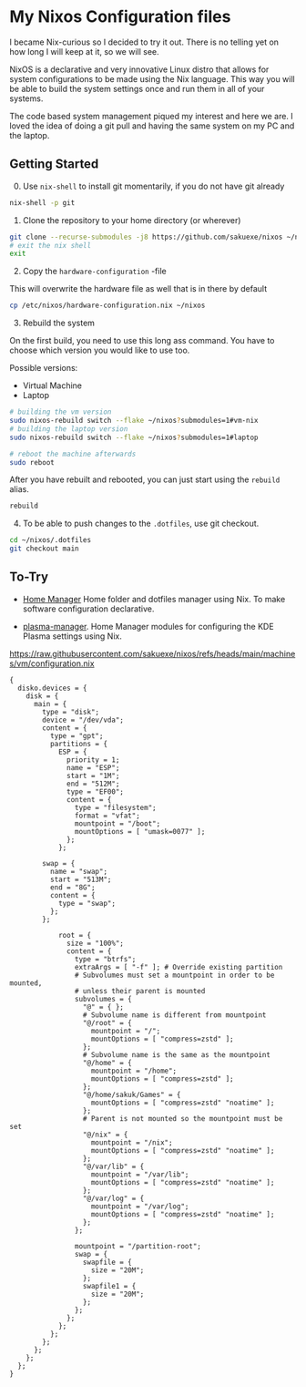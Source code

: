 # My Nixos Configuration files

I became Nix-curious so I decided to try it out. There is no telling yet on how
long I will keep at it, so we will see.

NixOS is a declarative and very innovative Linux distro that allows for system
configurations to be made using the Nix language. This way you will be able to
build the system settings once and run them in all of your systems.

The code based system management piqued my interest and here we are. I loved the
idea of doing a git pull and having the same system on my PC and the laptop.


## Getting Started

0. Use `nix-shell` to install git momentarily, if you do not have git already

```bash
nix-shell -p git
```

1. Clone the repository to your home directory (or wherever)

```bash
git clone --recurse-submodules -j8 https://github.com/sakuexe/nixos ~/nixos
# exit the nix shell
exit
```

2. Copy the `hardware-configuration` -file

This will overwrite the hardware file as well that is in there by default

```bash
cp /etc/nixos/hardware-configuration.nix ~/nixos
```

3. Rebuild the system

On the first build, you need to use this long ass command. You have to choose
which version you would like to use too.

Possible versions:

- Virtual Machine
- Laptop

```bash
# building the vm version
sudo nixos-rebuild switch --flake ~/nixos?submodules=1#vm-nix
# building the laptop version
sudo nixos-rebuild switch --flake ~/nixos?submodules=1#laptop

# reboot the machine afterwards
sudo reboot
```

After you have rebuilt and rebooted, you can just start using the `rebuild` alias.

```bash
rebuild
```

4. To be able to push changes to the `.dotfiles`, use git checkout.

```bash
cd ~/nixos/.dotfiles
git checkout main
```

## To-Try

- [Home Manager](https://github.com/nix-community/home-manager) Home folder
and dotfiles manager using Nix. To make software configuration declarative.

- [plasma-manager](https://github.com/nix-community/plasma-manager). Home Manager
modules for configuring the KDE Plasma settings using Nix.

https://raw.githubusercontent.com/sakuexe/nixos/refs/heads/main/machines/vm/configuration.nix
```
{
  disko.devices = {
    disk = {
      main = {
        type = "disk";
        device = "/dev/vda";
        content = {
          type = "gpt";
          partitions = {
            ESP = {
              priority = 1;
              name = "ESP";
              start = "1M";
              end = "512M";
              type = "EF00";
              content = {
                type = "filesystem";
                format = "vfat";
                mountpoint = "/boot";
                mountOptions = [ "umask=0077" ];
              };
            };

	    swap = {
	      name = "swap";
	      start = "513M";
	      end = "8G";
	      content = {
	      	type = "swap";
	      };
	    };

            root = {
              size = "100%";
              content = {
                type = "btrfs";
                extraArgs = [ "-f" ]; # Override existing partition
                # Subvolumes must set a mountpoint in order to be mounted,
                # unless their parent is mounted
                subvolumes = {
                  "@" = { };
                  # Subvolume name is different from mountpoint
                  "@/root" = {
                    mountpoint = "/";
                    mountOptions = [ "compress=zstd" ];
                  };
                  # Subvolume name is the same as the mountpoint
                  "@/home" = {
                    mountpoint = "/home";
                    mountOptions = [ "compress=zstd" ];
                  };
                  "@/home/sakuk/Games" = {
                    mountOptions = [ "compress=zstd" "noatime" ];
                  };
                  # Parent is not mounted so the mountpoint must be set
                  "@/nix" = {
                    mountpoint = "/nix";
                    mountOptions = [ "compress=zstd" "noatime" ];
                  };
                  "@/var/lib" = {
                    mountpoint = "/var/lib";
                    mountOptions = [ "compress=zstd" "noatime" ];
                  };
                  "@/var/log" = {
                    mountpoint = "/var/log";
                    mountOptions = [ "compress=zstd" "noatime" ];
                  };
                };

                mountpoint = "/partition-root";
                swap = {
                  swapfile = {
                    size = "20M";
                  };
                  swapfile1 = {
                    size = "20M";
                  };
                };
              };
            };
          };
        };
      };
    };
  };
}
```
